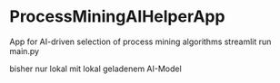 # ProcessMiningAIHelperApp
App for AI-driven selection of process mining algorithms
    streamlit run main.py

 bisher nur lokal mit lokal geladenem AI-Model   
